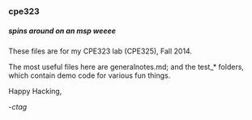 ### cpe323
##### *spins around on an msp* weeee

These files are for my CPE323 lab (CPE325), Fall 2014.

The most useful files here are generalnotes.md; and the test_* folders, which contain demo code for various fun things.


Happy Hacking,

-*ctag*
